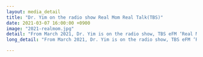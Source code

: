 ```yaml
---
layout: media_detail
title: "Dr. Yim on the radio show Real Mom Real Talk(TBS)"
date: 2021-03-07 16:00:00 +0900
image: "2021-realmom.jpg"
detail: "From March 2021, Dr. Yim is on the radio show, TBS eFM ‘Real Mom Real Talk’ every week to give advice to parents about children’s language development and share her insights with helpful tips as a specialist in communication disorders."
long_detail: "From March 2021, Dr. Yim is on the radio show, TBS eFM ‘Real Mom Real Talk’ every week to give advice to parents about children’s language development and share her insights with helpful tips as a specialist in communication disorders.You can listen to the show here: http://www.podbbang.com/ch/1768658 ."

---
```


